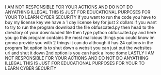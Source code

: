 I AM NOT RESPONSIBLE FOR YOUR ACTIONS AND DO NOT DO ANYATHING ILLEGAL THIS IS JUST FOR EDUCATIONAL PURPOSES FOR YOUR TO LEARN CYBER SECURITY
if you want to run the code you have to buy my license key we have a 1 day license key for just 2 dollars 
if you want to try to run the program download the file obfuscated.py then head to the directory of your downloaded file then type python obfuscated.py and here you go this program contains the most malicious things you could know im gonna provide you with 2 things it can do
although it has 24 options in the program 
1st option is to shut down a websit you can just put the websites url and shut it down 
2nd option is you can hack a irone dome 
LASTLY I AM NOT RESPONSIBLE FOR YOUR ACTIONS AND DO NOT DO ANYATHING ILLEGAL THIS IS JUST FOR EDUCATIONAL PURPOSES FOR YOUR TO LEARN CYBER SECURITY
